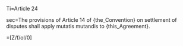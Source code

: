 Ti=Article 24

sec=The provisions of Article 14 of {the_Convention} on settlement of disputes shall apply mutatis mutandis to {this_Agreement}.

=[Z/f/ol/0]
